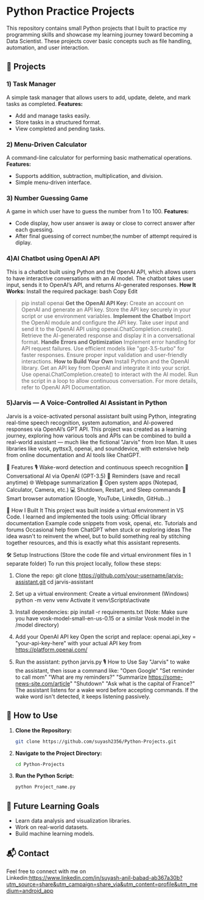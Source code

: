 # Python Practice Projects

This repository contains small Python projects that I built to practice my programming skills and showcase my learning journey toward becoming a Data Scientist. These projects cover basic concepts such as file handling, automation, and user interaction.

## 📌 Projects

### 1️) Task Manager
A simple task manager that allows users to add, update, delete, and mark tasks as completed.
**Features:**
- Add and manage tasks easily.
- Store tasks in a structured format.
- View completed and pending tasks.
 

### 2️) Menu-Driven Calculator
A command-line calculator for performing basic mathematical operations.
**Features:**
- Supports addition, subtraction, multiplication, and division.
- Simple menu-driven interface.
 
 
 ### 3) Number Guessing Game
A game in which user have to guess the number from 1 to 100.
**Features:**
- Code display, how user answer is away or close to correct answer after each guessing.
- After final guessing of correct number,the number of attempt required is diplay.

   
### 4)AI Chatbot using OpenAI API
This is a chatbot built using Python and the OpenAI API, which allows users to have interactive conversations 
with an AI model. The chatbot takes user input, sends it to OpenAI’s API, and returns AI-generated responses.
**How It Works:**
Install the required package:
bash
Copy
Edit
>pip install openai
**Get the OpenAI API Key:**
Create an account on OpenAI and generate an API key.
Store the API key securely in your script or use environment variables.
**Implement the Chatbot**
Import the OpenAI module and configure the API key.
Take user input and send it to the OpenAI API using openai.ChatCompletion.create().
Retrieve the AI-generated response and display it in a conversational format.
**Handle Errors and Optimization**
Implement error handling for API request failures.
Use efficient models like "gpt-3.5-turbo" for faster responses.
Ensure proper input validation and user-friendly interactions.
**How to Build Your Own**
Install Python and the OpenAI library.
Get an API key from OpenAI and integrate it into your script.
Use openai.ChatCompletion.create() to interact with the AI model.
Run the script in a loop to allow continuous conversation.
For more details, refer to OpenAI API Documentation.


 ### 5)Jarvis — A Voice-Controlled AI Assistant in Python
Jarvis is a voice-activated personal assistant built using Python, integrating real-time speech recognition, system automation, and AI-powered responses via OpenAI’s GPT API.
This project was created as a learning journey, exploring how various tools and APIs can be combined to build a real-world assistant — much like the fictional "Jarvis" from Iron Man. It uses libraries like vosk, pyttsx3, openai, and sounddevice, with extensive help from online documentation and AI tools like ChatGPT.

📌 Features
🎙️ Wake-word detection and continuous speech recognition
💬 Conversational AI via OpenAI (GPT-3.5)
📝 Reminders (save and recall anytime)
🌐 Webpage summarization
📁 Open system apps (Notepad, Calculator, Camera, etc.)
💻 Shutdown, Restart, and Sleep commands
🔗 Smart browser automation (Google, YouTube, LinkedIn, GitHub...)

🔧 How I Built It
This project was built inside a virtual environment in VS Code. I learned and implemented the tools using:
Official library documentation
Example code snippets from vosk, openai, etc.
Tutorials and forums
Occasional help from ChatGPT when stuck or exploring ideas
The idea wasn't to reinvent the wheel, but to build something real by stitching together resources, and this is exactly what this assistant represents.

🛠️ Setup Instructions (Store the code file and virtual environment files in 1 separate folder)
To run this project locally, follow these steps:
1. Clone the repo:
git clone https://github.com/your-username/jarvis-assistant.git
cd jarvis-assistant

2. Set up a virtual environment:
 Create a virtual environment (Windows)
python -m venv venv
 Activate it
venv\Scripts\activate

3. Install dependencies:
pip install -r requirements.txt
(Note: Make sure you have vosk-model-small-en-us-0.15 or a similar Vosk model in the /model directory)

4. Add your OpenAI API key
Open the script and replace:
openai.api_key = "your-api-key-here"
with your actual API key from https://platform.openai.com/

5. Run the assistant:
python jarvis.py
🎙️ How to Use
Say "Jarvis" to wake the assistant, then issue a command like:
"Open Google"
"Set reminder to call mom"
"What are my reminders?"
"Summarize https://some-news-site.com/article"
"Shutdown"
"Ask what is the capital of France?"
The assistant listens for a wake word before accepting commands. If the wake word isn't detected, it keeps listening passively.



## 📂 How to Use
1. **Clone the Repository:**
   ```sh
   git clone https://github.com/suyash2356/Python-Projects.git
   ```
2. **Navigate to the Project Directory:**
   ```sh
   cd Python-Projects
   ```
3. **Run the Python Script:**
   ```sh
   python Project_name.py
   ```

## 🚀 Future Learning Goals
- Learn data analysis and visualization libraries.
- Work on real-world datasets.
- Build machine learning models.

## 📬 Contact
Feel free to connect with me on Linkedin:https://www.linkedin.com/in/suyash-anil-babad-ab367a30b?utm_source=share&utm_campaign=share_via&utm_content=profile&utm_medium=android_app

